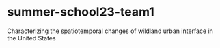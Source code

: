 # summer-school23-team1
Characterizing the spatiotemporal changes of wildland urban interface in the United States

